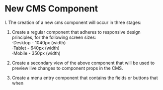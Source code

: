 # New CMS Component

I. The creation of a new cms component will occur in three stages:

1. Create a regular component that adheres to responsive design principles, for the following screen sizes: <br>
⋅Desktop - 1040px (width) <br>
⋅Tablet - 640px  (width) <br>
⋅Mobile - 350px  (width) <br>

2. Create a secondary view of the above component that will be used to preview live changes to component props in the CMS. 

3. Create a menu entry component that contains the fields or buttons that when
